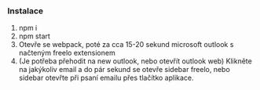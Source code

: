 ### Instalace

1. npm i
2. npm start
3. Otevře se webpack, poté za cca 15-20 sekund microsoft outlook s načteným freelo extensionem
4. (Je potřeba přehodit na new outlook, nebo otevřít outlook web) Klikněte na jakýkoliv email a do pár sekund se otevře sidebar freelo, nebo sidebar otevřte při psaní emailu přes tlačítko aplikace.
